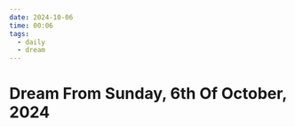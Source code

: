 ```yaml
---
date: 2024-10-06
time: 00:06
tags:
  - daily
  - dream
---
```

# Dream From Sunday, 6th Of October, 2024